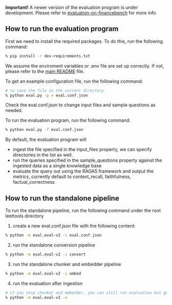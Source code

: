 **Important!** A newer version of the evaluation program is under development.
Please refer to [evaluation-on-financebench](./evaluation-on-financebench.md) for more info

## How to run the evaluation program

First we need to install the required packages. To do this, run the following command:

```bash
% pip install -r dev-requirements.txt
```

We assume the enviroment variables or .env file are set up correctly. If not, please 
refer to the [main README](../README.md) file.

To get an example configuration file, run the following command:

```bash
# to save the file in the current directory
% python eval.py -p > eval.conf.json
```

Check the eval.conf.json to change input files and sample questions as needed.

To run the evaluation program, run the following command:

```bash
% python eval.py -f eval.conf.json
```

By default, the evaluation program will
- ingest the file specified in the input_files property, we can specify directories in 
    the list as well.
- run the queries specified in the sample_questions property against the ingested data
    as a single knowledge base
- evaluate the query out using the RAGAS framework and output the metrics, currently
    default to context_recall, faithfulness, factual_correctness

## How to run the standalone pipeline

To run the standalone pipeline, run the following command under the root leettools directory

1. create a new eval.conf.json file with the following content:
```bash
% python -m eval.eval-v2 -c eval.conf.json
```

2. run the standalone conversion pipeline
```bash
% python -m eval.eval-v2 -i convert
```

3. run the standalone chunker and embedder pipeline
```bash
% python -m eval.eval-v2 -i embed
```

4. run the evaluation after ingestion
```bash
# if you skip chunker and embedder, you can still run evaluation but get all zeros for metrics. Otherwise, you should get metrics with values all close to 1.
% python -m eval.eval-v2 -e
```



